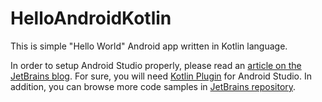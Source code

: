 # HelloAndroidKotlin
This is simple "Hello World" Android app written in Kotlin language.

In order to setup Android Studio properly, please read an [article on the JetBrains blog](http://blog.jetbrains.com/kotlin/2013/08/working-with-kotlin-in-android-studio/). For sure, you will need [Kotlin Plugin](https://plugins.jetbrains.com/plugin/6954?pr=idea) for Android Studio. In addition, you can browse more code samples in [JetBrains repository](https://github.com/JetBrains/kotlin-examples/tree/master/gradle/android-mixed-java-kotlin-project).
